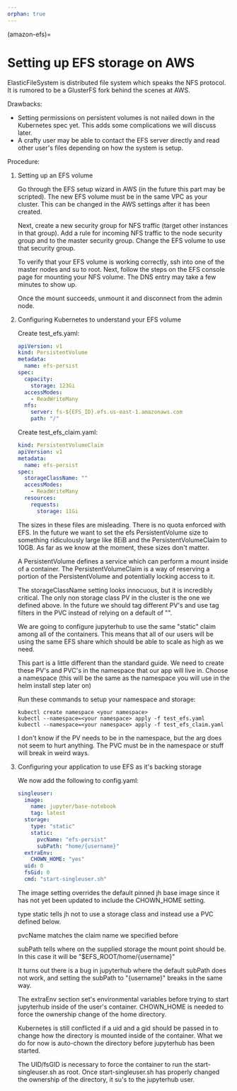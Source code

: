 ```yaml
---
orphan: true
---
```


(amazon-efs)=

# Setting up EFS storage on AWS

ElasticFileSystem is distributed file system which speaks the NFS protocol. It is rumored to be a GlusterFS fork behind the scenes at AWS.

Drawbacks:

- Setting permissions on persistent volumes is not nailed down in the Kubernetes spec yet. This adds some complications we will discuss later.
- A crafty user may be able to contact the EFS server directly and read other user's files depending on how the system is setup.

Procedure:

1. Setting up an EFS volume

   Go through the EFS setup wizard in AWS (in the future this part may be scripted). The new EFS volume must be in
   the same VPC as your cluster. This can be changed in the AWS settings after it has been created.

   Next, create a new security group for NFS traffic (target other instances in that group). Add a rule for incoming NFS traffic to the node security group and to the master security group. Change the EFS volume to use that security group.

   To verify that your EFS volume is working correctly, ssh into one of the master nodes and su to root. Next,
   follow the steps on the EFS console page for mounting your NFS volume. The DNS entry may take a few minutes to show up.

   Once the mount succeeds, unmount it and disconnect from the admin node.

2. Configuring Kubernetes to understand your EFS volume

   Create test_efs.yaml:

   ```yaml
   apiVersion: v1
   kind: PersistentVolume
   metadata:
     name: efs-persist
   spec:
     capacity:
       storage: 123Gi
     accessModes:
       - ReadWriteMany
     nfs:
       server: fs-${EFS_ID}.efs.us-east-1.amazonaws.com
       path: "/"
   ```

   Create test_efs_claim.yaml:

   ```yaml
   kind: PersistentVolumeClaim
   apiVersion: v1
   metadata:
     name: efs-persist
   spec:
     storageClassName: ""
     accessModes:
       - ReadWriteMany
     resources:
       requests:
         storage: 11Gi
   ```

   The sizes in these files are misleading. There is no quota enforced with EFS. In the
   future we want to set the efs PersistentVolume size to something ridiculously large
   like 8EiB and the PersistentVolumeClaim to 10GB. As far as we know at the moment, these sizes don't matter.

   A PersistentVolume defines a service which can perform a mount inside of a container. The
   PersistentVolumeClaim is a way of reserving a portion of the PersistentVolume and potentially
   locking access to it.

   The storageClassName setting looks innocuous, but it is incredibly critical. The only non storage
   class PV in the cluster is the one we defined above. In the future we should tag different PV's
   and use tag filters in the PVC instead of relying on a default of "".

   We are going to configure jupyterhub to use the same "static" claim among all of the containers. This
   means that all of our users will be using the same EFS share which should be able to scale as high as we need.

   This part is a little different than the standard guide. We need to create these PV's and PVC's in the
   namespace that our app will live in. Choose a namespace (this will be the same as the namespace you will
   use in the helm install step later on)

   Run these commands to setup your namespace and storage:

   ```
   kubectl create namespace <your namespace>
   kubectl --namespace=<your namespace> apply -f test_efs.yaml
   kubectl --namespace=<your namespace> apply -f test_efs_claim.yaml
   ```

   I don't know if the PV needs to be in the namespace, but the arg does not seem to hurt anything. The PVC must be in the namespace or stuff will break in weird ways.

3. Configuring your application to use EFS as it's backing storage

   We now add the following to config.yaml:

   ```yaml
   singleuser:
     image:
       name: jupyter/base-notebook
       tag: latest
     storage:
       type: "static"
       static:
         pvcName: "efs-persist"
         subPath: "home/{username}"
     extraEnv:
       CHOWN_HOME: "yes"
     uid: 0
     fsGid: 0
     cmd: "start-singleuser.sh"
   ```

   The image setting overrides the default pinned jh base image since it has not yet been updated
   to include the CHOWN_HOME setting.

   type static tells jh not to use a storage class and instead use a PVC defined below.

   pvcName matches the claim name we specified before

   subPath tells where on the supplied storage the mount point should be. In this case it will
   be "$EFS_ROOT/home/{username}"

   It turns out there is a bug in jupyterhub where the default subPath does not work, and setting the
   subPath to "{username}" breaks in the same way.

   The extraEnv section set's environmental variables before trying to start jupyterhub inside of the user's
   container. CHOWN_HOME is needed to force the ownership change of the home directory.

   Kubernetes is still conflicted if a uid and a gid should be passed in to change how the directory is mounted
   inside of the container. What we do for now is auto-chown the directory before jupyterhub has been started.

   The UID/fsGID is necessary to force the container to run the start-singleuser.sh as root. Once
   start-singleuser.sh has properly changed the ownership of the directory, it su's to the jupyterhub user.
